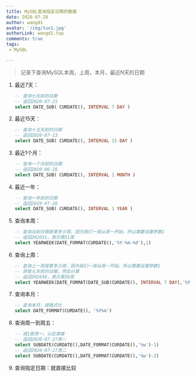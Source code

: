 ```yaml
---
title: MySQL查询指定日期的数据
date: 2020-07-28
author: wangd1
avatar: '/img/tux1.jpg'
authorLink: wangd1.top
comments: true
tags:
 - MySQL

---
```


> 记录下查询MySQL本周，上周，本月，最近N天的日期

<!-- more -->

1. 最近7天：

   ```sql
   -- 查询七天前的日期 
   -- 返回2020-07-21
   select DATE_SUB( CURDATE(), INTERVAL 7 DAY )
   ```

   

2. 最近15天：

   ```sql
   -- 查询十五天前的日期 
   -- 返回2020-07-13
   select DATE_SUB( CURDATE(), INTERVAL 15 DAY )
   ```

   

3. 最近1个月：

   ```sql
   -- 查询一个月前的日期 
   -- 返回2020-06-28
   select DATE_SUB( CURDATE(), INTERVAL 1 MONTH )
   ```

   

4. 最近一年：

   ```sql
   -- 查询一年前的日期 
   -- 返回2019-07-28
   select DATE_SUB( CURDATE(), INTERVAL 1 YEAR )
   ```

   

5. 查询本周：

   ```sql
   -- 查询当前日期是第多少周，因为我们一周从周一开始，所以需要设置参数1  
   -- 返回202031，表示第31周
   select YEARWEEK(DATE_FORMAT(CURDATE(),'%Y-%m-%d'),1)
   ```

   

6. 查询上周：

   ```sql
   -- 查询上一周是第多少周，因为我们一周从周一开始，所以需要设置参数1  
   -- 获取七天前的日期，然后计算
   -- 返回202030，表示第30周
   select YEARWEEK(DATE_FORMAT(DATE_SUB(CURDATE(), INTERVAL 7 DAY),'%Y-%m-%d'),1)
   ```

   

7. 查询本月：

   ```sql
   -- 查询本月，就格式化
   select DATE_FORMAT(CURDATE(), '%Y%m')
   ```

8. 查询周一到周五：

   ```sql
   -- 减1是周一，以此类推
   -- 返回2020-07-27周一
   select SUBDATE(CURDATE(),DATE_FORMAT(CURDATE(),'%w')-1)
   -- 返回2020-07-27周二
   select SUBDATE(CURDATE(),DATE_FORMAT(CURDATE(),'%w')-2)
   ```

   

9. 查询指定日期：就直接比较